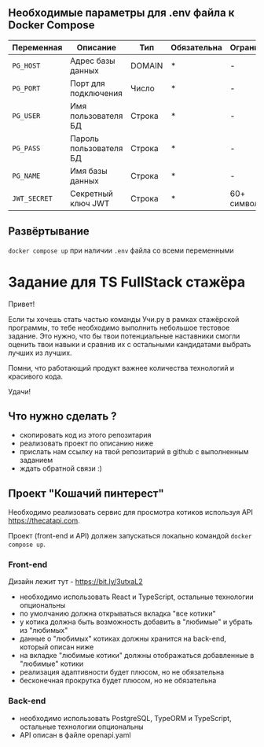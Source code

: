## Необходимые параметры для .env файла к Docker Compose

| Переменная     | Описание              | Тип     | Обязательна | Ограничения    |
|--------------|--------------------------|----------|----------|------------------|
| `PG_HOST`    | Адрес базы данных         | DOMAIN   | *      | -                |
| `PG_PORT`    | Порт для подключения      | Число  | *      | -|
| `PG_USER`    | Имя пользователя БД       | Строка   | *      | -                |
| `PG_PASS`    | Пароль пользователя БД    | Строка   | *      | -                |
| `PG_NAME`    | Имя базы данных           | Строка   | *      | -                |
| `JWT_SECRET` | Секретный ключ JWT        | Строка   | *      | 60+ символов      |

## Развёртывание 
`docker compose up` при наличии `.env` файла со всеми переменными


# Задание для TS FullStack стажёра

Привет! 

Если ты хочешь стать частью команды Учи.ру в рамках стажёрской программы,
то тебе необходимо выполнить небольшое тестовое задание. Это нужно, что бы твои
потенциальные наставники смогли оценить твои навыки и сравнив их с остальными
кандидатами выбрать лучших из лучших.

Помни, что работающий продукт важнее количества технологий и красивого кода.

Удачи!

## Что нужно сделать ?

- скопировать код из этого репозитария
- реализовать проект по описанию ниже
- прислать нам ссылку на твой репозитарий в github с выполненным заданием
- ждать обратной связи :)

## Проект "Кошачий пинтерест"

Необходимо реализовать сервис для просмотра котиков используя API https://thecatapi.com.

Проект (front-end и API) должен запускаться локально командой `docker compose up`.

### Front-end
Дизайн лежит тут - https://bit.ly/3utxaL2

- необходимо использовать React и TypeScript, остальные технологии опциональны
- по умолчанию должна открываться вкладка "все котики"
- у котика должна быть возможность добавить в "любимые" и убрать из "любимых"
- данные о "любимых" котиках должны хранится на back-end, который описан ниже
- на вкладке "любимые котики" должны отображаться добавленные в "любимые" котики
- реализация адаптивности будет плюсом, но не обязательна
- бесконечная прокрутка будет плюсом, но не обязательна

### Back-end

- необходимо использовать PostgreSQL, TypeORM и TypeScript, остальные технологии опциональны
- API описан в файле openapi.yaml
